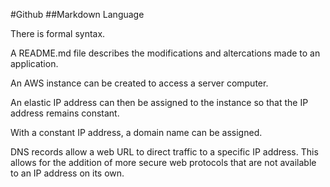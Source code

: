 #Github
##Markdown Language

There is formal syntax.

A README.md file describes the modifications and altercations made to an application.

An AWS instance can be created to access a server computer.

An elastic IP address can then be assigned to the instance so that the IP address remains constant.

With a constant IP address, a domain name can be assigned.

DNS records allow a web URL to direct traffic to a specific IP address. This allows for the addition
of more secure web protocols that are not available to an IP address on its own.


